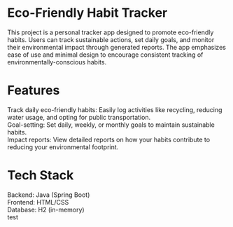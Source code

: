 # Eco-Friendly Habit Tracker
This project is a personal tracker app designed to promote eco-friendly habits. Users can track sustainable actions, set daily goals, and monitor their environmental impact through generated reports. The app emphasizes ease of use and minimal design to encourage consistent tracking of environmentally-conscious habits.

# Features
Track daily eco-friendly habits: Easily log activities like recycling, reducing water usage, and opting for public transportation. <br />
Goal-setting: Set daily, weekly, or monthly goals to maintain sustainable habits. <br />
Impact reports: View detailed reports on how your habits contribute to reducing your environmental footprint. <br />
# Tech Stack
Backend: Java (Spring Boot) <br />
Frontend: HTML/CSS <br />
Database: H2 (in-memory) <br />
test
